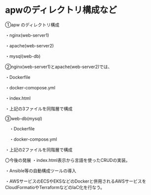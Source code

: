 # apwのディレクトリ構成など
➀apw のディレクトリ構成

・nginx(web-server1)

・apache(web-server2)

・mysql(web-db)



➁nginx(web-server1)とapache(web-server2)では、

・Dockerfile

 ・docker-comopose.yml
 
 ・index.html
 
 
 ・上記の3ファイルを同階層で構成


➂web-db(mysql)

　・Dockerfile
 
　・docker-compose.yml
 
  ・上記の2ファイルを同階層で構成


〇今後の発展
・index.html表示から言語を使ったCRUDの実装。

・Ansible等の自動構成ツールの導入

・AWSサービスのECSやEKSなどのDockerと併用されるAWSサービスをCloudFormatioやTerraformなどのIaC化を行なう。
